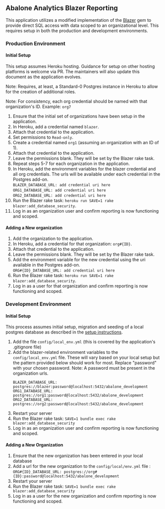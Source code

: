 ## Abalone Analytics Blazer Reporting

This application utilizes a modified implementation of the [Blazer](https://github.com/ankane/blazer) gem to provide direct SQL access with data scoped to an organizational level. This requires setup in both the production and development environments.

### Production Environment

#### Initial Setup

This setup assumes Heroku hosting. Guidance for setup on other hosting platforms is welcome via PR. The maintainers will also update this document as the application evolves.

Note: Requires, at least, a Standard-0 Postgres instance in Heroku to allow for the creation of additional roles.

Note: For consistency, each org credential should be named with that organization's ID. Example: `org7`

1. Ensure that the initial set of organizations have been setup in the application.
2. In Heroku, add a credential named `blazer`.
3. Attach that credential to the application.
4. Set permissions to `Read-only`.
5. Create a credential named `org1` (assuming an organization with an ID of 1).
6. Attach that credential to the application.
7. Leave the permissions blank. They will be set by the Blazer rake task.
8. Repeat steps 5-7 for each organization in the application.
9. In Heroku, add the environment variables for the blazer credential and all org credentials. The urls will be available under each credential in the Postgres add-on.  
    `BLAZER_DATABASE_URL: add credential uri here`  
    `ORG1_DATABASE_URL: add credential uri here`  
    `ORG2_DATABASE_URL: add credential uri here`  
10. Run the Blazer rake task: `heroku run SAVE=1 rake blazer:add_database_security`.
11. Log in as an organization user and confirm reporting is now functioning and scoped.

#### Adding a New organization

1. Add the organization to the application.
2. In Heroku, add a credential for that organization: `org#{ID}`.
3. Attach that credential to the application.
4. Leave the permissions blank. They will be set by the Blazer rake task.
5. Add the environment variable for the new credential using the uri available in the Postgres add-on.  
    `ORG#{ID}_DATABASE_URL: add credential uri here`   
6. Run the Blazer rake task: `heroku run SAVE=1 rake blazer:add_database_security`.
7. Log in as a user for that organization and confirm reporting is now functioning and scoped.

[](#dev-environment)
### Development Environment

#### Initial Setup

This process assumes initial setup, migration and seeding of a local postgres database as described in the [setup instructions](https://github.com/rubyforgood/abalone/blob/master/README.md).

1. Add the file `config/local_env.yml` (this is covered by the application's .gitignore file)
2. Add the blazer-related environment variables to the `config/local_env.yml` file. These will vary based on your local setup but the pattern provided below should work for most. Replace "password" with your chosen password. Note: A password must be present in the organization urls.
    ```text
    BLAZER_DATABASE_URL: postgres://blazer:password@localhost:5432/abalone_development
    ORG1_DATABASE_URL: postgres://org1:password@localhost:5432/abalone_development
    ORG2_DATABASE_URL: postgres://org2:password@localhost:5432/abalone_development
    ```
3. Restart your server
4. Run the Blazer rake task: `SAVE=1 bundle exec rake blazer:add_database_security`
5. Log in as an organization user and confirm reporting is now functioning and scoped.

#### Adding a New Organization 

1. Ensure that the new organization has been entered in your local database
2. Add a url for the new organization to the `config/local/env.yml` file :   
    `ORG#{ID}_DATABASE_URL: postgres://org#{ID}:password@localhost:5432/abalone_development`
3. Restart your server
4. Run the Blazer rake task: `SAVE=1 bundle exec rake blazer:add_database_security`
5. Log in as a user for the new organization and confirm reporting is now functioning and scoped.
